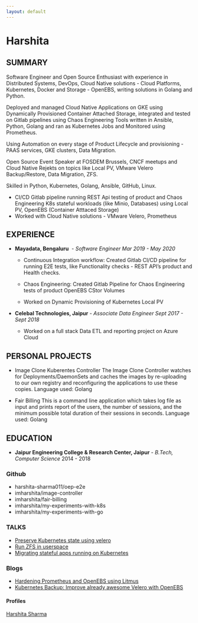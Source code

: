 ```yaml
---
layout: default
---
```


# Harshita 

## SUMMARY

Software Engineer and Open Source Enthusiast with experience in Distributed Systems, DevOps, Cloud Native solutions - Cloud Platforms, Kubernetes, Docker and Storage - OpenEBS, writing solutions in Golang and Python.

Deployed and managed Cloud Native Applications on GKE using Dynamically Provisioned Container
Attached Storage, integrated and tested on Gitlab pipelines using Chaos Engineering Tools written in
Ansible, Python, Golang and ran as Kubernetes Jobs and Monitored using Prometheus.

Using Automation on every stage of Product Lifecycle and provisioning - PAAS services, GKE clusters, Data
Migration.

Open Source Event Speaker at FOSDEM Brussels, CNCF meetups and Cloud Native Rejekts on topics like
Local PV, VMware Velero Backup/Restore, Data Migration, ZFS.

Skilled in Python, Kubernetes, Golang, Ansible, GitHub, Linux.

- CI/CD Gitlab pipeline running REST Api testing of product and Chaos Engineering K8s stateful workloads (like Minio, Databases) using Local PV, OpenEBS (Container Atttaced Storage) 
- Worked with Cloud Native solutions - VMware Velero, Prometheus

## EXPERIENCE
- **Mayadata, Bengaluru** ​ - *Software Engineer                               Mar 2019 - May 2020*
  - Continuous Integration workflow: Created Gitlab CI/CD pipeline for running E2E tests, like Functionality checks - REST API’s product and Health checks. 
     
  - Chaos Engineering: Created Gitlab Pipeline for Chaos Engineering tests of product OpenEBS CStor Volumes

  - Worked on Dynamic Provisioning of Kubernetes Local PV

- **Celebal Technologies, Jaipur​** - *Associate Data Engineer                 Sept 2017 - Sept 2018*
    - Worked on a full stack Data ETL and reporting project on Azure Cloud

## PERSONAL PROJECTS
 - Image Clone Kuberentes Controller
   The Image Clone Controller watches for Deployments/DaemonSets and caches the images by re-uploading to    our own registry and reconfiguring the applications to use these copies.
   Language used: Golang
  
 - Fair Billing
   This is a command line application which takes log file as input and prints report of the users, the      number of sessions, and the minimum possible total duration of their sessions in seconds.
   Language used: Golang
    

## EDUCATION
- **Jaipur Engineering College & Research Center, Jaipur​** - *B.Tech, Computer Science* 2014 - 2018
   
### Github
  * harshita-sharma011/oep-e2e
  * imharshita/image-controller
  * imharshita/fair-billing
  * imharshita/my-experiments-with-k8s
  * imharshita/my-experiments-with-go

### TALKS
 * <a href="https://archive.fosdem.org/2020/schedule/event/velero/"> Preserve Kubernetes state using velero</a>
 * <a href="https://archive.fosdem.org/2020/schedule/event/run_zfs_in_userspace/">Run ZFS in userspace </a>
 * <a href="https://www.youtube.com/watch?v=z9rqc8ZYBhc&t=363s">Migrating stateful apps running on Kubernetes</a>

### Blogs
  * <a href="https://blog.mayadata.io/openebs/hardening-prometheus-and-openebs-using-litmus"> Hardening Prometheus and OpenEBS using Litmus</a>
  * <a href="https://blog.mayadata.io/openebs/suggesting-ways-to-improve-already-awesome-velero">Kubernetes Backup: Improve already awesome Velero with OpenEBS</a>
     
#### Profiles
<div class="github-profile-badge" data-user="imharshita"></div>
<script src="https://cdn.jsdelivr.net/gh/Rapsssito/github-profile-badge@latest/src/widget.min.js"></script>

<link rel="shortcut icon" type="favicon/favicon-16x16.png" href="favicon.ico">

<script type="text/javascript" src="https://platform.linkedin.com/badges/js/profile.js" async defer></script>

<div class="LI-profile-badge"  data-version="v1" data-size="medium" data-locale="en_US" data-type="vertical" data-theme="dark" data-vanity="harshita-sharma1729"><a class="LI-simple-link" href='https://in.linkedin.com/in/harshita-sharma1729?trk=profile-badge'>Harshita Sharma</a></div>
  
